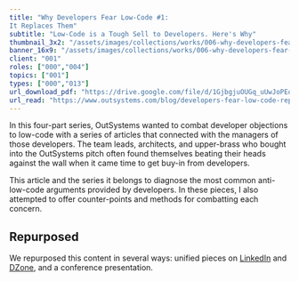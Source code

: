 ```yaml
---
title: "Why Developers Fear Low-Code #1:
It Replaces Them"
subtitle: "Low-Code is a Tough Sell to Developers. Here's Why"
thumbnail_3x2: "/assets/images/collections/works/006-why-developers-fear-low-code-1/3x2.jpg"
banner_16x9: "/assets/images/collections/works/006-why-developers-fear-low-code-1/16x9.jpg"
client: "001"
roles: ["000","004"]
topics: ["001"]
types: ["000","013"]
url_download_pdf: "https://drive.google.com/file/d/1GjbgjuOUGq_uUwJoPEqq-Pz4jznr4RTc/view"
url_read: "https://www.outsystems.com/blog/developers-fear-low-code-replaces-them.html"
---
```

In this four-part series, OutSystems wanted to combat developer objections to low-code with a series of articles that connected with the managers of those developers. The team leads, architects, and upper-brass who bought into the OutSystems pitch often found themselves beating their heads against the wall when it came time to get buy-in from developers.

This article and the series it belongs to diagnose the most common anti-low-code arguments provided by developers. In these pieces, I also attempted to offer counter-points and methods for combatting each concern.

## Repurposed

We repurposed this content in several ways: unified pieces on [LinkedIn](https://www.linkedin.com/pulse/why-developers-fear-low-code-stanley-idesis/) and [DZone](https://dzone.com/articles/why-developers-fear-low-code), and a conference presentation.
